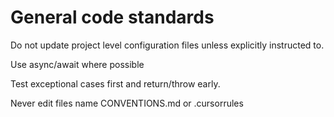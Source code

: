 # General code standards 

Do not update project level configuration files unless explicitly instructed to.

Use async/await where possible

Test exceptional cases first and return/throw early.

Never edit files name CONVENTIONS.md or .cursorrules
